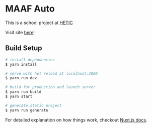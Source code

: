 # MAAF Auto

This is a school project at [HETIC](https://www.hetic.net/)

Visit site [here](https://maaf.edhbr.fr)!

## Build Setup

```bash
# install dependencies
$ yarn install

# serve with hot reload at localhost:3000
$ yarn run dev

# build for production and launch server
$ yarn run build
$ yarn start

# generate static project
$ yarn run generate
```

For detailed explanation on how things work, checkout [Nuxt.js docs](https://nuxtjs.org).
